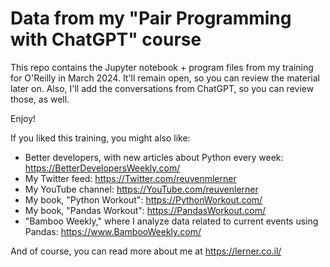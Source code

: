# Data from my "Pair Programming with ChatGPT" course

This repo contains the Jupyter notebook + program files from my training for O'Reilly in March 2024.  It'll remain open, so you can review the material later on. Also, I'll add the conversations from ChatGPT, so you can review those, as well.

Enjoy!

If you liked this training, you might also like:

- Better developers, with new articles about Python every week: https://BetterDevelopersWeekly.com/
- My Twitter feed: https://Twitter.com/reuvenmlerner
- My YouTube channel: https://YouTube.com/reuvenlerner
- My book, "Python Workout": https://PythonWorkout.com/
- My book, "Pandas Workout": https://PandasWorkout.com/
- "Bamboo Weekly," where I analyze data related to current events using Pandas: https://www.BambooWeekly.com/

And of course, you can read more about me at https://lerner.co.il/
